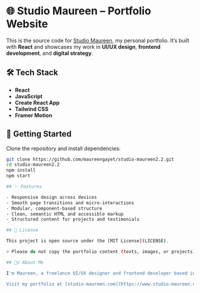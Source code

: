 # 🌐 Studio Maureen – Portfolio Website

This is the source code for [Studio Maureen](https://www.studio-maureen.com), my personal portfolio. It’s built with **React** and showcases my work in **UI/UX design**, **frontend development**, and **digital strategy**.

## 🛠 Tech Stack

- **React**
- **JavaScript**
- **Create React App**
- **Tailwind CSS**
- **Framer Motion**

## 🚀 Getting Started

Clone the repository and install dependencies:

```bash
git clone https://github.com/maureengayet/studio-maureen2.2.git
cd studio-maureen2.2
npm install
npm start

## ✨ Features

- Responsive design across devices
- Smooth page transitions and micro-interactions
- Modular, component-based structure
- Clean, semantic HTML and accessible markup
- Structured content for projects and testimonials

## 📄 License

This project is open source under the [MIT License](LICENSE).

> Please do not copy the portfolio content (texts, images, or projects) without permission.

## 🙋‍♀️ About Me

I'm Maureen, a freelance UI/UX designer and frontend developer based in Sweden. I specialize in crafting effortless, user-centered digital experiences — from concept and design to functional, responsive interfaces.

Visit my portfolio at [studio-maureen.com](https://www.studio-maureen.com) or connect with me on [LinkedIn](https://www.linkedin.com/in/maureen-gayet).
```
